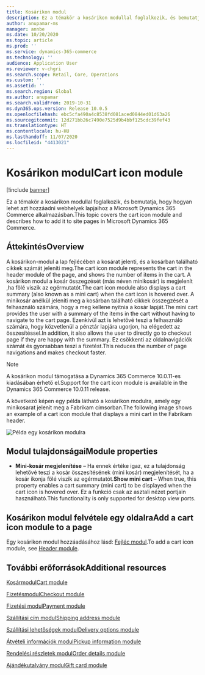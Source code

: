 ```yaml
---
title: Kosárikon modul
description: Ez a témakör a kosárikon modullal foglalkozik, és bemutatja, hogy hogyan lehet azt hozzáadni webhelyek lapjaihoz a Microsoft Dynamics 365 Commerce alkalmazásban.
author: anupamar-ms
manager: annbe
ms.date: 10/20/2020
ms.topic: article
ms.prod: ''
ms.service: dynamics-365-commerce
ms.technology: ''
audience: Application User
ms.reviewer: v-chgri
ms.search.scope: Retail, Core, Operations
ms.custom: ''
ms.assetid: ''
ms.search.region: Global
ms.author: anupamar
ms.search.validFrom: 2019-10-31
ms.dyn365.ops.version: Release 10.0.5
ms.openlocfilehash: ebc5cfa490a4c8538fd081aced0844ed01d63a26
ms.sourcegitcommit: 12d271bb26c7490e7525d9b4bbf125cdc39fef43
ms.translationtype: HT
ms.contentlocale: hu-HU
ms.lasthandoff: 11/07/2020
ms.locfileid: "4413021"
---
```

# <a name="cart-icon-module"></a><span data-ttu-id="f2b59-103">Kosárikon modul</span><span class="sxs-lookup"><span data-stu-id="f2b59-103">Cart icon module</span></span>

[!include [banner](includes/banner.md)]

<span data-ttu-id="f2b59-104">Ez a témakör a kosárikon modullal foglalkozik, és bemutatja, hogy hogyan lehet azt hozzáadni webhelyek lapjaihoz a Microsoft Dynamics 365 Commerce alkalmazásban.</span><span class="sxs-lookup"><span data-stu-id="f2b59-104">This topic covers the cart icon module and describes how to add it to site pages in Microsoft Dynamics 365 Commerce.</span></span>

## <a name="overview"></a><span data-ttu-id="f2b59-105">Áttekintés</span><span class="sxs-lookup"><span data-stu-id="f2b59-105">Overview</span></span>

<span data-ttu-id="f2b59-106">A kosárikon-modul a lap fejlécében a kosárat jelenti, és a kosárban található cikkek számát jeleníti meg.</span><span class="sxs-lookup"><span data-stu-id="f2b59-106">The cart icon module represents the cart in the header module of the page, and shows the number of items in the cart.</span></span> <span data-ttu-id="f2b59-107">A kosárikon modul a kosár összegzését (más néven minikosár) is megjelenít ,ha fölé viszik az egérmutatót.</span><span class="sxs-lookup"><span data-stu-id="f2b59-107">The cart icon module also displays a cart summary (also known as a mini cart) when the cart icon is hovered over.</span></span> <span data-ttu-id="f2b59-108">A minikosár anélkül jeleníti meg a kosárban található cikkek összegzését a felhasználó számára, hogy a meg kellene nyitnia a kosár lapját.</span><span class="sxs-lookup"><span data-stu-id="f2b59-108">The mini cart provides the user with a summary of the items in the cart without having to navigate to the cart page.</span></span> <span data-ttu-id="f2b59-109">Ezenkívül azt is lehetővé teszi a felhasználó számára, hogy közvetlenül a pénztár lapjára ugorjon, ha elégedett az összesítéssel.</span><span class="sxs-lookup"><span data-stu-id="f2b59-109">In addition, it also allows the user to directly go to checkout page if they are happy with the summary.</span></span> <span data-ttu-id="f2b59-110">Ez csökkenti az oldalnavigációk számát és gyorsabban teszi a fizetést.</span><span class="sxs-lookup"><span data-stu-id="f2b59-110">This reduces the number of page navigations and makes checkout faster.</span></span> 

> [!NOTE]
> <span data-ttu-id="f2b59-111">A kosárikon modul támogatása a Dynamics 365 Commerce 10.0.11-es kiadásában érhető el.</span><span class="sxs-lookup"><span data-stu-id="f2b59-111">Support for the cart icon module is available in the Dynamics 365 Commerce 10.0.11 release.</span></span>

<span data-ttu-id="f2b59-112">A következő képen egy példa látható a kosárikon modulra, amely egy minikosarat jelenít meg a Fabrikam címsorban.</span><span class="sxs-lookup"><span data-stu-id="f2b59-112">The following image shows an example of a cart icon module that displays a mini cart in the Fabrikam header.</span></span>

![Példa egy kosárikon modulra](./media/ecommerce-Minicart.PNG)

## <a name="module-properties"></a><span data-ttu-id="f2b59-114">Modul tulajdonságai</span><span class="sxs-lookup"><span data-stu-id="f2b59-114">Module properties</span></span>

- <span data-ttu-id="f2b59-115">**Mini-kosár megjelenítése** – Ha ennek értéke igaz, ez a tulajdonság lehetővé teszi a kosár összesítésének (mini kosár) megjelenítését, ha a kosár ikonja fölé viszik az egérmutatót.</span><span class="sxs-lookup"><span data-stu-id="f2b59-115">**Show mini cart** – When true, this property enables a cart summary (mini cart) to be displayed when the cart icon is hovered over.</span></span> <span data-ttu-id="f2b59-116">Ez a funkció csak az asztali nézet portjain használható.</span><span class="sxs-lookup"><span data-stu-id="f2b59-116">This functionality is only supported for desktop view ports.</span></span>

## <a name="add-a-cart-icon-module-to-a-page"></a><span data-ttu-id="f2b59-117">Kosárikon modul felvétele egy oldalra</span><span class="sxs-lookup"><span data-stu-id="f2b59-117">Add a cart icon module to a page</span></span>

<span data-ttu-id="f2b59-118">Egy kosárikon modul hozzáadásához lásd: [Fejléc modul](author-header-module.md).</span><span class="sxs-lookup"><span data-stu-id="f2b59-118">To add a cart icon module, see [Header module](author-header-module.md).</span></span>

## <a name="additional-resources"></a><span data-ttu-id="f2b59-119">További erőforrások</span><span class="sxs-lookup"><span data-stu-id="f2b59-119">Additional resources</span></span>

[<span data-ttu-id="f2b59-120">Kosármodul</span><span class="sxs-lookup"><span data-stu-id="f2b59-120">Cart module</span></span>](add-cart-module.md)

[<span data-ttu-id="f2b59-121">Fizetésmodul</span><span class="sxs-lookup"><span data-stu-id="f2b59-121">Checkout module</span></span>](add-checkout-module.md)

[<span data-ttu-id="f2b59-122">Fizetési modul</span><span class="sxs-lookup"><span data-stu-id="f2b59-122">Payment module</span></span>](payment-module.md)

[<span data-ttu-id="f2b59-123">Szállítási cím modul</span><span class="sxs-lookup"><span data-stu-id="f2b59-123">Shipping address module</span></span>](ship-address-module.md)

[<span data-ttu-id="f2b59-124">Szállítási lehetőségek modul</span><span class="sxs-lookup"><span data-stu-id="f2b59-124">Delivery options module</span></span>](delivery-options-module.md)

[<span data-ttu-id="f2b59-125">Átvételi információk modul</span><span class="sxs-lookup"><span data-stu-id="f2b59-125">Pickup information module</span></span>](pickup-info-module.md)

[<span data-ttu-id="f2b59-126">Rendelési részletek modul</span><span class="sxs-lookup"><span data-stu-id="f2b59-126">Order details module</span></span>](order-confirmation-module.md)

[<span data-ttu-id="f2b59-127">Ajándékutalvány modul</span><span class="sxs-lookup"><span data-stu-id="f2b59-127">Gift card module</span></span>](add-giftcard.md)
